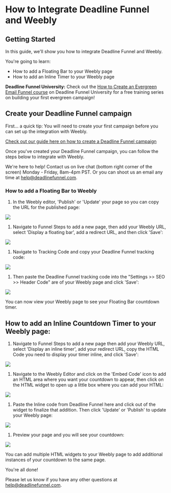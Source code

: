 # How to Integrate Deadline Funnel and Weebly

## Getting Started

In this guide, we'll show you how to integrate Deadline Funnel and Weebly.

You're going to learn:

* How to add a Floating Bar to your Weebly page
* How to add an Inline Timer to your Weebly page

**Deadline Funnel University:** Check out the [How to Create an Evergreen Email Funnel course](https://university.deadlinefunnel.com/courses/evergreen) on Deadline Funnel University for a free training series on building your first evergreen campaign!

## Create your Deadline Funnel campaign

First... a quick tip: You will need to create your first campaign before you can set up the integration with Weebly.

[Check out our guide here on how to create a Deadline Funnel campaign](https://documentation.deadlinefunnel.com/article/629-how-to-create-%20a-deadline-funnel-campaign)

Once you've created your Deadline Funnel campaign, you can follow the steps below to integrate with Weebly.

We're here to help! Contact us on live chat \(bottom right corner of the screen\) Monday - Friday, 8am-4pm PST. Or you can shoot us an email any time at help@deadlinefunnel.com.

### How to add a Floating Bar to Weebly

1. In the Weebly editor, 'Publish' or 'Update' your page so you can copy the URL for the published page:

![](https://s3.amazonaws.com/helpscout.net/docs/assets/53974d6ce4b0c76107b109d1/images/5d83979a2c7d3a7e9ae15f57/file-WMohJvY5EP.jpg)

1. Navigate to Funnel Steps to add a new page, then add your Weebly URL, select 'Display a floating bar', add a redirect URL, and then click 'Save':

![](https://s3.amazonaws.com/helpscout.net/docs/assets/53974d6ce4b0c76107b109d1/images/5c783c362c7d3a0cb932155e/file-JDPyIgnWsG.png)

1. Navigate to Tracking Code and copy your Deadline Funnel tracking code:

![](https://s3.amazonaws.com/helpscout.net/docs/assets/53974d6ce4b0c76107b109d1/images/5a7b84f70428634376cfec58/file-nCV9LRDZSb.png)

1. Then paste the Deadline Funnel tracking code into the "Settings &gt;&gt; SEO &gt;&gt; Header Code" are of your Weebly page and click 'Save':

![](https://s3.amazonaws.com/helpscout.net/docs/assets/53974d6ce4b0c76107b109d1/images/5d8397b204286364bc8f520e/file-HWYrhq4Ii6.jpg)

You can now view your Weebly page to see your Floating Bar countdown timer.

## How to add an Inline Countdown Timer to your Weebly page:

1. Navigate to Funnel Steps to add a new page then add your Weebly URL, select 'Display an inline timer', add your redirect URL, copy the HTML Code you need to display your timer inline, and click 'Save':

![](https://s3.amazonaws.com/helpscout.net/docs/assets/53974d6ce4b0c76107b109d1/images/5c783cd22c7d3a0cb9321570/file-hMgAYWDhqC.png)

1. Navigate to the Weebly Editor and click on the 'Embed Code' icon to add an HTML area where you want your countdown to appear, then click on the HTML widget to open up a little box where you can add your HTML:

![](https://s3.amazonaws.com/helpscout.net/docs/assets/53974d6ce4b0c76107b109d1/images/5d839aa704286364bc8f5231/file-grd9z5yDgG.gif)

1. Paste the Inline code from Deadline Funnel here and click out of the widget to finalize that addition. Then click 'Update' or 'Publish' to update your Weebly page:

![](https://s3.amazonaws.com/helpscout.net/docs/assets/53974d6ce4b0c76107b109d1/images/5d83979a2c7d3a7e9ae15f57/file-WMohJvY5EP.jpg)

1. Preview your page and you will see your countdown:

![](https://s3.amazonaws.com/helpscout.net/docs/assets/53974d6ce4b0c76107b109d1/images/578ea8909033602936036f23/file-SZYioYAkDD.png)

You can add multiple HTML widgets to your Weebly page to add additional instances of your countdown to the same page.

You're all done!

Please let us know if you have any other questions at [help@deadlinefunnel.com](mailto:mailto:help@deadlinefunnel.com).

